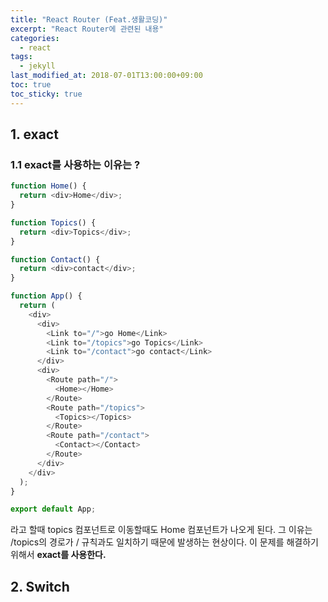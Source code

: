 ```yaml
---
title: "React Router (Feat.생활코딩)"
excerpt: "React Router에 관련된 내용"
categories:
  - react
tags:
  - jekyll
last_modified_at: 2018-07-01T13:00:00+09:00
toc: true
toc_sticky: true
---
```


## 1. exact

### 1.1 exact를 사용하는 이유는 ?

```js
function Home() {
  return <div>Home</div>;
}

function Topics() {
  return <div>Topics</div>;
}

function Contact() {
  return <div>contact</div>;
}

function App() {
  return (
    <div>
      <div>
        <Link to="/">go Home</Link>
        <Link to="/topics">go Topics</Link>
        <Link to="/contact">go contact</Link>
      </div>
      <div>
        <Route path="/">
          <Home></Home>
        </Route>
        <Route path="/topics">
          <Topics></Topics>
        </Route>
        <Route path="/contact">
          <Contact></Contact>
        </Route>
      </div>
    </div>
  );
}

export default App;
```

라고 할때 topics 컴포넌트로 이동할때도 Home 컴포넌트가 나오게 된다. 그 이유는 /topics의 경로가 / 규칙과도 일치하기 때문에 발생하는 현상이다.
이 문제를 해결하기 위해서 **exact를 사용한다.**

## 2. Switch
